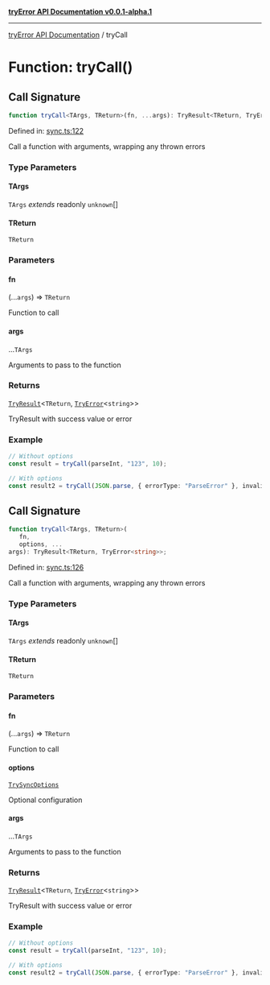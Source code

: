[**tryError API Documentation v0.0.1-alpha.1**](../index.md)

***

[tryError API Documentation](../index.md) / tryCall

# Function: tryCall()

## Call Signature

```ts
function tryCall<TArgs, TReturn>(fn, ...args): TryResult<TReturn, TryError<string>>;
```

Defined in: [sync.ts:122](https://github.com/oconnorjohnson/tryError/blob/e3ae0308069a4fba073f4543d527ad76373db795/src/sync.ts#L122)

Call a function with arguments, wrapping any thrown errors

### Type Parameters

#### TArgs

`TArgs` *extends* readonly `unknown`[]

#### TReturn

`TReturn`

### Parameters

#### fn

(...`args`) => `TReturn`

Function to call

#### args

...`TArgs`

Arguments to pass to the function

### Returns

[`TryResult`](../type-aliases/TryResult.md)\<`TReturn`, [`TryError`](../interfaces/TryError.md)\<`string`\>\>

TryResult with success value or error

### Example

```typescript
// Without options
const result = tryCall(parseInt, "123", 10);

// With options
const result2 = tryCall(JSON.parse, { errorType: "ParseError" }, invalidJson);
```

## Call Signature

```ts
function tryCall<TArgs, TReturn>(
   fn, 
   options, ...
args): TryResult<TReturn, TryError<string>>;
```

Defined in: [sync.ts:126](https://github.com/oconnorjohnson/tryError/blob/e3ae0308069a4fba073f4543d527ad76373db795/src/sync.ts#L126)

Call a function with arguments, wrapping any thrown errors

### Type Parameters

#### TArgs

`TArgs` *extends* readonly `unknown`[]

#### TReturn

`TReturn`

### Parameters

#### fn

(...`args`) => `TReturn`

Function to call

#### options

[`TrySyncOptions`](../interfaces/TrySyncOptions.md)

Optional configuration

#### args

...`TArgs`

Arguments to pass to the function

### Returns

[`TryResult`](../type-aliases/TryResult.md)\<`TReturn`, [`TryError`](../interfaces/TryError.md)\<`string`\>\>

TryResult with success value or error

### Example

```typescript
// Without options
const result = tryCall(parseInt, "123", 10);

// With options
const result2 = tryCall(JSON.parse, { errorType: "ParseError" }, invalidJson);
```
